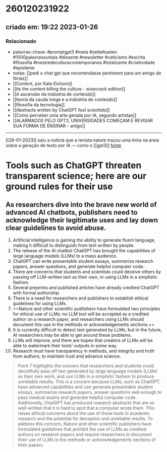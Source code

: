 # 260120231922
## criado em: 19:22 2023-01-26

### Relacionado
- palavras-chave: #promptgpt3 #meta #zettelkasten #1000palavrasoumais #disserte #newsletter #ceticismo #escrita #filosofia #mestredeculturacontemporanea #totalizante #criatividade #episteme 
- notas: [[pedi o chat gpt que recomendasse pentiment para um amigo de férias]]
- [[Content, por Kate Eichorn]]
- [[its the content killing the culture - wisecrack edition]]
- [[A ascensão da indústria de conteúdo]]
- [[teoria da cauda longa e a indústria do conteúdo]]
- [[filosofia da tecnologia]]
- [[Abstracts written by ChatGPT fool scientists]]
- [[Como perceber uma arte gerada por IA, segundo artistas]]
- [[ALARMADOS PELO GPT3, UNIVERSIDADES COMEÇAM E REVISAR SUA FORMA DE ENSINAR - artigo]]
---
[[26-01-2023]] saiu a notícia que a revista nature  traçou uma linha na areia sobre a geração de texto por IA — como o [[gpt3]]
[fonte](https://www.nature.com/articles/d41586-023-00191-1)

# Tools such as ChatGPT threaten transparent science; here are our ground rules for their use

## As researchers dive into the brave new world of advanced AI chatbots, publishers need to acknowledge their legitimate uses and lay down clear guidelines to avoid abuse.

1.  Artificial intelligence is gaining the ability to generate fluent language, making it difficult to distinguish from text written by people.
2.  The release of the AI chatbot ChatGPT has brought the capabilities of large language models (LLMs) to a mass audience.
3.  ChatGPT can write presentable student essays, summarize research papers, answer questions, and generate helpful computer code.
4.  There are concerns that students and scientists could deceive others by passing off LLM-written text as their own, or using LLMs in a simplistic fashion.
5.  Several preprints and published articles have already credited ChatGPT with formal authorship.
6.  There is a need for researchers and publishers to establish ethical guidelines for using LLMs.
7.  ==Nature and other scientific publishers have formulated two principles for ethical use of LLMs: no LLM tool will be accepted as a credited author on a research paper, and researchers using LLMs should document this use in the methods or acknowledgements sections.==
8.  It is currently difficult to detect text generated by LLMs, but in the future, AI researchers may be able to get around these problems.
9.  LLMs will improve, and there are hopes that creators of LLMs will be able to watermark their tools’ outputs in some way.
10.  Research must have transparency in methods, and integrity and truth from authors, to maintain trust and advance science.

> Point 7 highlights the concern that researchers and students could deceitfully pass off text generated by large language models (LLMs) as their own work, and use LLMs in a simplistic fashion to produce unreliable results. This is a concern because LLMs, such as ChatGPT, have advanced capabilities and can generate presentable student essays, summarize research papers, answer questions well enough to pass medical exams and generate helpful computer code. Additionally, ChatGPT has produced research abstracts that are so well-written that it is hard to spot that a computer wrote them. This raises ethical concerns about the use of these tools in academic research and the potential for deception and unreliable results. To address this concern, Nature and other scientific publishers have formulated guidelines that prohibit the use of LLMs as credited authors on research papers and require researchers to document their use of LLMs in the methods or acknowledgements sections of their papers.
